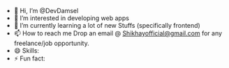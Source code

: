 - 👋 Hi, I’m @DevDamsel 
- 👀 I’m interested in developing web apps
- 🌱 I’m currently learning a lot of new Stuffs (specifically frontend) 
- 📫 How to reach me Drop an email @ Shikhayofficial@gmail.com for any freelance/job opportunity.
- 😄 Skills: 
- ⚡ Fun fact: 

<!---
DevDamsel/DevDamsel is a ✨ special ✨ repository because its `README.md` (this file) appears on your GitHub profile.
You can click the Preview link to take a look at your changes.
--->
